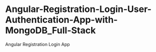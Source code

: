 # Angular-Registration-Login-User-Authentication-App-with-MongoDB_Full-Stack
Angular Registration Login App
